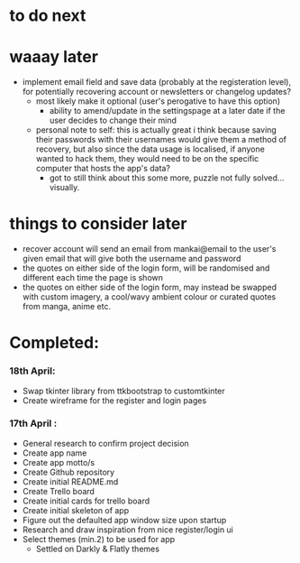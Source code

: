 # to do next 

# waaay later 
- implement email field and save data (probably at the registeration level), for potentially recovering account or newsletters or changelog updates?
    - most likely make it optional (user's perogative to have this option)
        - ability to amend/update in the settingspage at a later date if the user decides to change their mind
    * personal note to self: this is actually great i think because saving their passwords with their usernames would give them a method of recovery, but also since the data usage is localised, if anyone wanted to hack them, they would need to be on the specific computer that hosts the app's data?
        - got to still think about this some more, puzzle not fully solved... visually.

# things to consider later
- recover account will send an email from mankai@email to the user's given email that will give both the username and password
- the quotes on either side of the login form, will be randomised and different each time the page is shown
- the quotes on either side of the login form, may instead be swapped with custom imagery, a cool/wavy ambient colour or curated quotes from manga, anime etc.

# Completed:

### 18th April:
- Swap tkinter library from ttkbootstrap to customtkinter
- Create wireframe for the register and login pages

### 17th April :
- General research to confirm project decision
- Create app name
- Create app motto/s
- Create Github repository
- Create initial README.md
- Create Trello board
- Create initial cards for trello board 
- Create initial skeleton of app
- Figure out the defaulted app window size upon startup
- Research and draw inspiration from nice register/login ui
- Select themes (min.2) to be used for app
    - Settled on Darkly & Flatly themes 